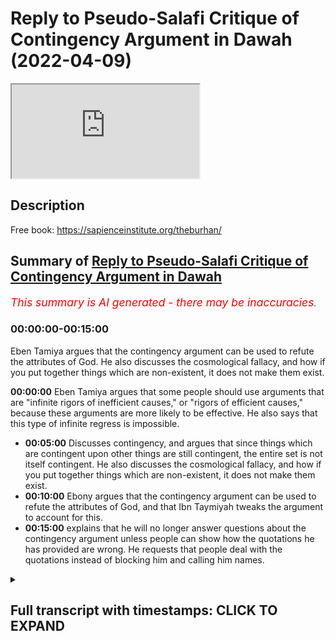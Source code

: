 # Reply to Pseudo-Salafi Critique of Contingency Argument in Dawah (2022-04-09)

<iframe loading='lazy' allow='autoplay' src='https://www.youtube.com/embed/TU7mQOn_SQ4'></iframe>

## Description

Free book: <https://sapienceinstitute.org/theburhan/>

## Summary of [Reply to Pseudo-Salafi Critique of Contingency Argument in Dawah](https://www.youtube.com/watch?v=TU7mQOn_SQ4)

*<span style="color:red; font-size:125%">This summary is AI generated - there may be inaccuracies</span>. [](/)*

### <a onclick="modifyYTiframeseektime('0')">00:00:00-00:15:00</a>

Eben Tamiya argues that the contingency argument can be used to refute the attributes of God. He also discusses the cosmological fallacy, and how if you put together things which are non-existent, it does not make them exist.

**<a onclick="modifyYTiframeseektime('0')">00:00:00</a>** Eben Tamiya argues that some people should use arguments that are "infinite rigors of inefficient causes," or "rigors of efficient causes," because these arguments are more likely to be effective. He also says that this type of infinite regress is impossible.

* **<a onclick="modifyYTiframeseektime('300')">00:05:00</a>** Discusses contingency, and argues that since things which are contingent upon other things are still contingent, the entire set is not itself contingent. He also discusses the cosmological fallacy, and how if you put together things which are non-existent, it does not make them exist.
* **<a onclick="modifyYTiframeseektime('600')">00:10:00</a>** Ebony argues that the contingency argument can be used to refute the attributes of God, and that Ibn Taymiyah tweaks the argument to account for this.
* **<a onclick="modifyYTiframeseektime('900')">00:15:00</a>** explains that he will no longer answer questions about the contingency argument unless people can show how the quotations he has provided are wrong. He requests that people deal with the quotations instead of blocking him and calling him names.

<details><summary><h2>Full transcript with timestamps: CLICK TO EXPAND</h2></summary>

<a onclick="modifyYTiframeseektime('0')">0:00:00</a> [Music]  
<a onclick="modifyYTiframeseektime('10')">0:00:10</a> some of you both looking at me looking  
<a onclick="modifyYTiframeseektime('12')">0:00:12</a> at the champion thinking why is the  
<a onclick="modifyYTiframeseektime('13')">0:00:13</a> champ wearing  
<a onclick="modifyYTiframeseektime('14')">0:00:14</a> why is he wearing a long hat this is a  
<a onclick="modifyYTiframeseektime('16')">0:00:16</a> nigerian i've just come back from  
<a onclick="modifyYTiframeseektime('18')">0:00:18</a> nigeria i like the hat i like the  
<a onclick="modifyYTiframeseektime('20')">0:00:20</a> clothes i like the food i like the  
<a onclick="modifyYTiframeseektime('22')">0:00:22</a> country so i thought i'd bring some of  
<a onclick="modifyYTiframeseektime('24')">0:00:24</a> it back with me and present it to the  
<a onclick="modifyYTiframeseektime('26')">0:00:26</a> people but today we're not going to be  
<a onclick="modifyYTiframeseektime('28')">0:00:28</a> talking about west africa in particular  
<a onclick="modifyYTiframeseektime('30')">0:00:30</a> those are very interesting topic history  
<a onclick="modifyYTiframeseektime('32')">0:00:32</a> the geography the people the climate and  
<a onclick="modifyYTiframeseektime('34')">0:00:34</a> so on we're going to be talking about  
<a onclick="modifyYTiframeseektime('36')">0:00:36</a> uh using philosophy in particular the  
<a onclick="modifyYTiframeseektime('38')">0:00:38</a> contingency argument in dawa now why am  
<a onclick="modifyYTiframeseektime('41')">0:00:41</a> i even bringing this up obviously i've  
<a onclick="modifyYTiframeseektime('43')">0:00:43</a> written a book on the contingency  
<a onclick="modifyYTiframeseektime('45')">0:00:45</a> argument many of you may have purchased  
<a onclick="modifyYTiframeseektime('47')">0:00:47</a> it many of you may not have purchased it  
<a onclick="modifyYTiframeseektime('49')">0:00:49</a> if you haven't this is the book here  
<a onclick="modifyYTiframeseektime('51')">0:00:51</a> it's called  
<a onclick="modifyYTiframeseektime('53')">0:00:53</a> it's uh published the sapiens institute  
<a onclick="modifyYTiframeseektime('56')">0:00:56</a> actually you can get it free of charge  
<a onclick="modifyYTiframeseektime('58')">0:00:58</a> sapiens institute we uh publish these  
<a onclick="modifyYTiframeseektime('60')">0:01:00</a> things free of charge but the the  
<a onclick="modifyYTiframeseektime('63')">0:01:03</a> paperback version you're gonna have to  
<a onclick="modifyYTiframeseektime('64')">0:01:04</a> pay for the materials  
<a onclick="modifyYTiframeseektime('66')">0:01:06</a> uh but you can get it free of charge now  
<a onclick="modifyYTiframeseektime('67')">0:01:07</a> i'm doing my phd also on the contingency  
<a onclick="modifyYTiframeseektime('69')">0:01:09</a> argument so obviously something which is  
<a onclick="modifyYTiframeseektime('70')">0:01:10</a> very interesting to me  
<a onclick="modifyYTiframeseektime('73')">0:01:13</a> uh so recently some individuals who  
<a onclick="modifyYTiframeseektime('76')">0:01:16</a> self-proclaimed salafis  
<a onclick="modifyYTiframeseektime('78')">0:01:18</a> have come out and critiqued the use of  
<a onclick="modifyYTiframeseektime('80')">0:01:20</a> the contingency argument in the first  
<a onclick="modifyYTiframeseektime('81')">0:01:21</a> place so you should be using this  
<a onclick="modifyYTiframeseektime('83')">0:01:23</a> uh this is not what the people of the  
<a onclick="modifyYTiframeseektime('85')">0:01:25</a> salaf did it's not people of you know  
<a onclick="modifyYTiframeseektime('88')">0:01:28</a> did and so on  
<a onclick="modifyYTiframeseektime('90')">0:01:30</a> the three people and so this is wrong  
<a onclick="modifyYTiframeseektime('92')">0:01:32</a> and so today what we're going to be  
<a onclick="modifyYTiframeseektime('93')">0:01:33</a> doing is just looking at some things i  
<a onclick="modifyYTiframeseektime('96')">0:01:36</a> have already made a video about using  
<a onclick="modifyYTiframeseektime('97')">0:01:37</a> kalam  
<a onclick="modifyYTiframeseektime('98')">0:01:38</a> and i've mentioned in particular the  
<a onclick="modifyYTiframeseektime('100')">0:01:40</a> positions of ebentamia and you can see  
<a onclick="modifyYTiframeseektime('102')">0:01:42</a> the video of that um somewhere else  
<a onclick="modifyYTiframeseektime('104')">0:01:44</a> maybe i'll put it in the description box  
<a onclick="modifyYTiframeseektime('106')">0:01:46</a> but i'll start off with just reading  
<a onclick="modifyYTiframeseektime('107')">0:01:47</a> something that even tamiya wrote in his  
<a onclick="modifyYTiframeseektime('109')">0:01:49</a> book  
<a onclick="modifyYTiframeseektime('110')">0:01:50</a> and today is going to be an exposition  
<a onclick="modifyYTiframeseektime('113')">0:01:53</a> of what even tamiya said because the the  
<a onclick="modifyYTiframeseektime('115')">0:01:55</a> point is this if eben said me as someone  
<a onclick="modifyYTiframeseektime('116')">0:01:56</a> who's trustworthy  
<a onclick="modifyYTiframeseektime('118')">0:01:58</a> their perspective if you consider him to  
<a onclick="modifyYTiframeseektime('120')">0:02:00</a> be  
<a onclick="modifyYTiframeseektime('121')">0:02:01</a> the majed and the things that obviously  
<a onclick="modifyYTiframeseektime('123')">0:02:03</a> we consider him to be  
<a onclick="modifyYTiframeseektime('126')">0:02:06</a> a great figure of the history of islam  
<a onclick="modifyYTiframeseektime('128')">0:02:08</a> he knows the qidah of the athar and so  
<a onclick="modifyYTiframeseektime('131')">0:02:11</a> on then in that case obviously  
<a onclick="modifyYTiframeseektime('134')">0:02:14</a> you wouldn't consider him a deviant  
<a onclick="modifyYTiframeseektime('136')">0:02:16</a> you wouldn't consider his perspectives  
<a onclick="modifyYTiframeseektime('137')">0:02:17</a> deviant ones my perspectives may be  
<a onclick="modifyYTiframeseektime('140')">0:02:20</a> deviant perspectives his perspective  
<a onclick="modifyYTiframeseektime('142')">0:02:22</a> that person but even tamil let's start  
<a onclick="modifyYTiframeseektime('144')">0:02:24</a> with what he says in his  
<a onclick="modifyYTiframeseektime('147')">0:02:27</a> i've presented this one before but  
<a onclick="modifyYTiframeseektime('149')">0:02:29</a> i've got some things today which i've  
<a onclick="modifyYTiframeseektime('150')">0:02:30</a> never presented in public he says  
<a onclick="modifyYTiframeseektime('176')">0:02:56</a> we've already kind of said this one  
<a onclick="modifyYTiframeseektime('178')">0:02:58</a> before he says that some people  
<a onclick="modifyYTiframeseektime('181')">0:03:01</a> some individuals  
<a onclick="modifyYTiframeseektime('182')">0:03:02</a> every time that the dele was or the  
<a onclick="modifyYTiframeseektime('185')">0:03:05</a> evidence was more sophisticated and more  
<a onclick="modifyYTiframeseektime('188')">0:03:08</a> hidden if you like and has more premises  
<a onclick="modifyYTiframeseektime('190')">0:03:10</a> and it was longer to elaborate then it  
<a onclick="modifyYTiframeseektime('193')">0:03:13</a> was  
<a onclick="modifyYTiframeseektime('194')">0:03:14</a> better for that individual because his  
<a onclick="modifyYTiframeseektime('196')">0:03:16</a> self has  
<a onclick="modifyYTiframeseektime('197')">0:03:17</a> gotten used to that kind of thing  
<a onclick="modifyYTiframeseektime('204')">0:03:24</a> was only a few premises  
<a onclick="modifyYTiframeseektime('207')">0:03:27</a> very obvious  
<a onclick="modifyYTiframeseektime('210')">0:03:30</a> he wasn't going to be happy with that  
<a onclick="modifyYTiframeseektime('222')">0:03:42</a> like this  
<a onclick="modifyYTiframeseektime('225')">0:03:45</a> uh and he goes on and he actually even  
<a onclick="modifyYTiframeseektime('228')">0:03:48</a> mentioned some benefits  
<a onclick="modifyYTiframeseektime('236')">0:03:56</a> doing this will strengthen the sharpen  
<a onclick="modifyYTiframeseektime('239')">0:03:59</a> the mind and so on  
<a onclick="modifyYTiframeseektime('240')">0:04:00</a> but interestingly with the contingency  
<a onclick="modifyYTiframeseektime('243')">0:04:03</a> so this is the first thing the first  
<a onclick="modifyYTiframeseektime('244')">0:04:04</a> thing is when it comes to using kalam  
<a onclick="modifyYTiframeseektime('247')">0:04:07</a> mantec whatever eben tamiya himself  
<a onclick="modifyYTiframeseektime('250')">0:04:10</a> is saying that with some people you need  
<a onclick="modifyYTiframeseektime('252')">0:04:12</a> to use those kinds of arguments that is  
<a onclick="modifyYTiframeseektime('254')">0:04:14</a> what he is saying in his book one of the  
<a onclick="modifyYTiframeseektime('256')">0:04:16</a> last books that he's published but what  
<a onclick="modifyYTiframeseektime('258')">0:04:18</a> about the contingency argument itself  
<a onclick="modifyYTiframeseektime('260')">0:04:20</a> one very central aspect of the  
<a onclick="modifyYTiframeseektime('262')">0:04:22</a> contingency argument is of course  
<a onclick="modifyYTiframeseektime('264')">0:04:24</a> the in  
<a onclick="modifyYTiframeseektime('265')">0:04:25</a> the infinity or  
<a onclick="modifyYTiframeseektime('267')">0:04:27</a> uh the set of infinite things effect of  
<a onclick="modifyYTiframeseektime('269')">0:04:29</a> self-finite things et cetera  
<a onclick="modifyYTiframeseektime('271')">0:04:31</a> and this is in a kitab called minheja  
<a onclick="modifyYTiframeseektime('274')">0:04:34</a> sunnah pages  
<a onclick="modifyYTiframeseektime('275')">0:04:35</a> 436-437 i'm going to put the screenshot  
<a onclick="modifyYTiframeseektime('277')">0:04:37</a> on the screen  
<a onclick="modifyYTiframeseektime('280')">0:04:40</a> and where this is what he says he said  
<a onclick="modifyYTiframeseektime('281')">0:04:41</a> what  
<a onclick="modifyYTiframeseektime('283')">0:04:43</a> he says that  
<a onclick="modifyYTiframeseektime('284')">0:04:44</a> infinite regress is of two types  
<a onclick="modifyYTiframeseektime('294')">0:04:54</a> he basically says infinite regressors of  
<a onclick="modifyYTiframeseektime('296')">0:04:56</a> two types and one type is  
<a onclick="modifyYTiframeseektime('298')">0:04:58</a> uh the infinite rigors of inefficient  
<a onclick="modifyYTiframeseektime('299')">0:04:59</a> causes and this is impossible yeah with  
<a onclick="modifyYTiframeseektime('301')">0:05:01</a> the  
<a onclick="modifyYTiframeseektime('303')">0:05:03</a> fact with the agreement of all the  
<a onclick="modifyYTiframeseektime('305')">0:05:05</a> rational people  
<a onclick="modifyYTiframeseektime('308')">0:05:08</a> willing  
<a onclick="modifyYTiframeseektime('320')">0:05:20</a> as if to say for example this originated  
<a onclick="modifyYTiframeseektime('322')">0:05:22</a> thing has an originator and this  
<a onclick="modifyYTiframeseektime('323')">0:05:23</a> originated the originator has an  
<a onclick="modifyYTiframeseektime('325')">0:05:25</a> originator and this  
<a onclick="modifyYTiframeseektime('326')">0:05:26</a> uh infinitely regressive backwards what  
<a onclick="modifyYTiframeseektime('328')">0:05:28</a> does this sound like ladies and  
<a onclick="modifyYTiframeseektime('329')">0:05:29</a> gentlemen this is philosophizing ibm  
<a onclick="modifyYTiframeseektime('331')">0:05:31</a> tamiya here is philosophizing he is  
<a onclick="modifyYTiframeseektime('333')">0:05:33</a> using the which is not in the quran and  
<a onclick="modifyYTiframeseektime('335')">0:05:35</a> the sunnah this infinite regress calam  
<a onclick="modifyYTiframeseektime('337')">0:05:37</a> he is speaking of it himself he's using  
<a onclick="modifyYTiframeseektime('340')">0:05:40</a> it himself  
<a onclick="modifyYTiframeseektime('341')">0:05:41</a> now i want to know what is your response  
<a onclick="modifyYTiframeseektime('343')">0:05:43</a> to this how do you feel about if i were  
<a onclick="modifyYTiframeseektime('345')">0:05:45</a> to say these things maybe it's a deviant  
<a onclick="modifyYTiframeseektime('346')">0:05:46</a> position but even tamiya is saying it  
<a onclick="modifyYTiframeseektime('348')">0:05:48</a> himself him and how just on that page  
<a onclick="modifyYTiframeseektime('350')">0:05:50</a> 436 436-437  
<a onclick="modifyYTiframeseektime('360')">0:06:00</a> he says because this is the second page  
<a onclick="modifyYTiframeseektime('362')">0:06:02</a> now  
<a onclick="modifyYTiframeseektime('363')">0:06:03</a> second page here we go it says because  
<a onclick="modifyYTiframeseektime('365')">0:06:05</a> every muh death every originated thing  
<a onclick="modifyYTiframeseektime('368')">0:06:08</a> that cannot originate itself  
<a onclick="modifyYTiframeseektime('372')">0:06:12</a> so it is not  
<a onclick="modifyYTiframeseektime('374')">0:06:14</a> it's not uh it is uh absent  
<a onclick="modifyYTiframeseektime('378')">0:06:18</a> with regard to itself  
<a onclick="modifyYTiframeseektime('381')">0:06:21</a> and it's contingent now let's talk about  
<a onclick="modifyYTiframeseektime('382')">0:06:22</a> contingency is he  
<a onclick="modifyYTiframeseektime('384')">0:06:24</a> is he thought yes he is yes  
<a onclick="modifyYTiframeseektime('386')">0:06:26</a> yes  
<a onclick="modifyYTiframeseektime('386')">0:06:26</a> yes he is he says  
<a onclick="modifyYTiframeseektime('390')">0:06:30</a> it says contingent with regard to itself  
<a onclick="modifyYTiframeseektime('396')">0:06:36</a> so if it's something which is  
<a onclick="modifyYTiframeseektime('397')">0:06:37</a> understood  
<a onclick="modifyYTiframeseektime('399')">0:06:39</a> uh two infinite  
<a onclick="modifyYTiframeseektime('401')">0:06:41</a> infinite regressive proportions  
<a onclick="modifyYTiframeseektime('406')">0:06:46</a> this particular set of things  
<a onclick="modifyYTiframeseektime('409')">0:06:49</a> or  
<a onclick="modifyYTiframeseektime('410')">0:06:50</a> this particular set of things  
<a onclick="modifyYTiframeseektime('412')">0:06:52</a> uh is and it could not be  
<a onclick="modifyYTiframeseektime('415')">0:06:55</a> self-sufficient or in existence because  
<a onclick="modifyYTiframeseektime('418')">0:06:58</a> of itself in the imam  
<a onclick="modifyYTiframeseektime('429')">0:07:09</a> the fact that you have contingent things  
<a onclick="modifyYTiframeseektime('431')">0:07:11</a> contingent upon contingent things  
<a onclick="modifyYTiframeseektime('434')">0:07:14</a> that does not mean that that entire set  
<a onclick="modifyYTiframeseektime('437')">0:07:17</a> is not itself contingent on some agency  
<a onclick="modifyYTiframeseektime('440')">0:07:20</a> outside of itself  
<a onclick="modifyYTiframeseektime('447')">0:07:27</a> in fact the more you add contingent  
<a onclick="modifyYTiframeseektime('450')">0:07:30</a> things to contingent things  
<a onclick="modifyYTiframeseektime('452')">0:07:32</a> the more you'll require  
<a onclick="modifyYTiframeseektime('454')">0:07:34</a> um  
<a onclick="modifyYTiframeseektime('456')">0:07:36</a> the more it will depend on the agent  
<a onclick="modifyYTiframeseektime('459')">0:07:39</a> the ultimate agent  
<a onclick="modifyYTiframeseektime('462')">0:07:42</a> is too  
<a onclick="modifyYTiframeseektime('467')">0:07:47</a> so for example two contingent things  
<a onclick="modifyYTiframeseektime('470')">0:07:50</a> or two originated things or two  
<a onclick="modifyYTiframeseektime('471')">0:07:51</a> contingent things is even more dependent  
<a onclick="modifyYTiframeseektime('474')">0:07:54</a> than one of them  
<a onclick="modifyYTiframeseektime('476')">0:07:56</a> yeah on the agent  
<a onclick="modifyYTiframeseektime('491')">0:08:11</a> this doesn't mean that the contingent  
<a onclick="modifyYTiframeseektime('492')">0:08:12</a> thing will at one point there'll be a  
<a onclick="modifyYTiframeseektime('494')">0:08:14</a> threshold where it stops being  
<a onclick="modifyYTiframeseektime('495')">0:08:15</a> contingent in fact it continues being  
<a onclick="modifyYTiframeseektime('497')">0:08:17</a> even more  
<a onclick="modifyYTiframeseektime('498')">0:08:18</a> uh contingent  
<a onclick="modifyYTiframeseektime('501')">0:08:21</a> so this is the first thing clearly he's  
<a onclick="modifyYTiframeseektime('503')">0:08:23</a> speaking about contingencies clearly  
<a onclick="modifyYTiframeseektime('504')">0:08:24</a> he's making the argument clearly he's  
<a onclick="modifyYTiframeseektime('506')">0:08:26</a> agreeing with the argument clearly he  
<a onclick="modifyYTiframeseektime('507')">0:08:27</a> doesn't agree with those individuals who  
<a onclick="modifyYTiframeseektime('509')">0:08:29</a> say that you can't use the argument he  
<a onclick="modifyYTiframeseektime('511')">0:08:31</a> does not agree with that he's in fact  
<a onclick="modifyYTiframeseektime('512')">0:08:32</a> using the argument  
<a onclick="modifyYTiframeseektime('514')">0:08:34</a> himself  
<a onclick="modifyYTiframeseektime('515')">0:08:35</a> he is using the argument himself  
<a onclick="modifyYTiframeseektime('519')">0:08:39</a> and he uses it even more in this kitab  
<a onclick="modifyYTiframeseektime('521')">0:08:41</a> here which is once again  
<a onclick="modifyYTiframeseektime('525')">0:08:45</a> and you can look in fact the whole  
<a onclick="modifyYTiframeseektime('527')">0:08:47</a> section page 426-432  
<a onclick="modifyYTiframeseektime('529')">0:08:49</a> is very interesting the discussion  
<a onclick="modifyYTiframeseektime('530')">0:08:50</a> because he anticipates the cosmological  
<a onclick="modifyYTiframeseektime('532')">0:08:52</a> fallacy  
<a onclick="modifyYTiframeseektime('533')">0:08:53</a> much like you know the bertrand  
<a onclick="modifyYTiframeseektime('534')">0:08:54</a> russellian compositional fallacy that  
<a onclick="modifyYTiframeseektime('536')">0:08:56</a> just because this there is some kind of  
<a onclick="modifyYTiframeseektime('539')">0:08:59</a> description in the part doesn't mean  
<a onclick="modifyYTiframeseektime('541')">0:09:01</a> that that will be generalized to the  
<a onclick="modifyYTiframeseektime('542')">0:09:02</a> whole  
<a onclick="modifyYTiframeseektime('544')">0:09:04</a> well then he responds and this is a long  
<a onclick="modifyYTiframeseektime('545')">0:09:05</a> discussion i can't show all  
<a onclick="modifyYTiframeseektime('569')">0:09:29</a> so he's saying here that if you put  
<a onclick="modifyYTiframeseektime('571')">0:09:31</a> together things which are non-existent  
<a onclick="modifyYTiframeseektime('574')">0:09:34</a> yes it does not uh  
<a onclick="modifyYTiframeseektime('579')">0:09:39</a> which are contingent it doesn't make it  
<a onclick="modifyYTiframeseektime('581')">0:09:41</a> existent  
<a onclick="modifyYTiframeseektime('587')">0:09:47</a> when you put these particular  
<a onclick="modifyYTiframeseektime('589')">0:09:49</a> instantiations of contingent things  
<a onclick="modifyYTiframeseektime('591')">0:09:51</a> together  
<a onclick="modifyYTiframeseektime('592')">0:09:52</a> in fact it doesn't change its um quality  
<a onclick="modifyYTiframeseektime('595')">0:09:55</a> he states  
<a onclick="modifyYTiframeseektime('596')">0:09:56</a> uh if you even if you put it together  
<a onclick="modifyYTiframeseektime('600')">0:10:00</a> it still remains  
<a onclick="modifyYTiframeseektime('601')">0:10:01</a> dependent  
<a onclick="modifyYTiframeseektime('606')">0:10:06</a> i spoke about this in another segment  
<a onclick="modifyYTiframeseektime('608')">0:10:08</a> someone may argue actually he has a  
<a onclick="modifyYTiframeseektime('610')">0:10:10</a> serious problem and he did have a  
<a onclick="modifyYTiframeseektime('612')">0:10:12</a> serious problem  
<a onclick="modifyYTiframeseektime('614')">0:10:14</a> with  
<a onclick="modifyYTiframeseektime('614')">0:10:14</a> um  
<a onclick="modifyYTiframeseektime('616')">0:10:16</a> some of the way the philosopher like ibn  
<a onclick="modifyYTiframeseektime('617')">0:10:17</a> cena and farabi and kindly and so on  
<a onclick="modifyYTiframeseektime('619')">0:10:19</a> they use this argument  
<a onclick="modifyYTiframeseektime('621')">0:10:21</a> to do nephew of this effect  
<a onclick="modifyYTiframeseektime('624')">0:10:24</a> to  
<a onclick="modifyYTiframeseektime('624')">0:10:24</a> to negate some of the attributes of god  
<a onclick="modifyYTiframeseektime('626')">0:10:26</a> and yes you can see this for example in  
<a onclick="modifyYTiframeseektime('628')">0:10:28</a> the quotation above and suffer  
<a onclick="modifyYTiframeseektime('631')">0:10:31</a> when his kitab called the safari from  
<a onclick="modifyYTiframeseektime('632')">0:10:32</a> page number 104 to 111  
<a onclick="modifyYTiframeseektime('635')">0:10:35</a> but what he says  
<a onclick="modifyYTiframeseektime('638')">0:10:38</a> is really interesting as i'll show he  
<a onclick="modifyYTiframeseektime('640')">0:10:40</a> says it elsewhere is that it really  
<a onclick="modifyYTiframeseektime('642')">0:10:42</a> depends on how you define a part in a  
<a onclick="modifyYTiframeseektime('643')">0:10:43</a> whole for example allah  
<a onclick="modifyYTiframeseektime('660')">0:11:00</a> for example if you can separate these  
<a onclick="modifyYTiframeseektime('662')">0:11:02</a> things together  
<a onclick="modifyYTiframeseektime('663')">0:11:03</a> like for example there are the  
<a onclick="modifyYTiframeseektime('664')">0:11:04</a> appendages of a human being then uh or  
<a onclick="modifyYTiframeseektime('667')">0:11:07</a> that you can you shall elay for example  
<a onclick="modifyYTiframeseektime('670')">0:11:10</a> kashmir falak  
<a onclick="modifyYTiframeseektime('672')">0:11:12</a> then these things are not what are  
<a onclick="modifyYTiframeseektime('674')">0:11:14</a> intended by composite parts  
<a onclick="modifyYTiframeseektime('677')">0:11:17</a> he says  
<a onclick="modifyYTiframeseektime('683')">0:11:23</a> now he's attacking the philosopher he's  
<a onclick="modifyYTiframeseektime('686')">0:11:26</a> saying that if we're talking about  
<a onclick="modifyYTiframeseektime('688')">0:11:28</a> attributes and that the establishment  
<a onclick="modifyYTiframeseektime('691')">0:11:31</a> a composition  
<a onclick="modifyYTiframeseektime('694')">0:11:34</a> meaning these two examples  
<a onclick="modifyYTiframeseektime('698')">0:11:38</a> he's saying that each of the suffix of  
<a onclick="modifyYTiframeseektime('700')">0:11:40</a> allah are necessary so the attributes of  
<a onclick="modifyYTiframeseektime('702')">0:11:42</a> god are necessary whereas a part of the  
<a onclick="modifyYTiframeseektime('704')">0:11:44</a> thing that can be taken away and put  
<a onclick="modifyYTiframeseektime('705')">0:11:45</a> into that's not necessary that is not  
<a onclick="modifyYTiframeseektime('708')">0:11:48</a> necessary even tell me they're telling  
<a onclick="modifyYTiframeseektime('709')">0:11:49</a> you this it's not me that's telling you  
<a onclick="modifyYTiframeseektime('711')">0:11:51</a> this it's even telling me that's telling  
<a onclick="modifyYTiframeseektime('712')">0:11:52</a> you this and he says it again  
<a onclick="modifyYTiframeseektime('714')">0:11:54</a> in  
<a onclick="modifyYTiframeseektime('715')">0:11:55</a> page 91 so if you look at the two just  
<a onclick="modifyYTiframeseektime('718')">0:11:58</a> that they are separate from each other  
<a onclick="modifyYTiframeseektime('722')">0:12:02</a> so that uh amore puts them together  
<a onclick="modifyYTiframeseektime('726')">0:12:06</a> a moroccan puts them together so here  
<a onclick="modifyYTiframeseektime('729')">0:12:09</a> he's saying he's showing you the problem  
<a onclick="modifyYTiframeseektime('731')">0:12:11</a> that he has with the compositional  
<a onclick="modifyYTiframeseektime('733')">0:12:13</a> argument that even cena makes  
<a onclick="modifyYTiframeseektime('735')">0:12:15</a> he's saying that basically they are  
<a onclick="modifyYTiframeseektime('737')">0:12:17</a> conflating between an attribute and  
<a onclick="modifyYTiframeseektime('739')">0:12:19</a> a part he's saying basically it's  
<a onclick="modifyYTiframeseektime('741')">0:12:21</a> something like he gives two examples for  
<a onclick="modifyYTiframeseektime('743')">0:12:23</a> example a ship that has lots of planks  
<a onclick="modifyYTiframeseektime('746')">0:12:26</a> yeah  
<a onclick="modifyYTiframeseektime('747')">0:12:27</a> these are the parts that can be put in  
<a onclick="modifyYTiframeseektime('749')">0:12:29</a> or taken out or food that is made up of  
<a onclick="modifyYTiframeseektime('751')">0:12:31</a> many different ingredients  
<a onclick="modifyYTiframeseektime('753')">0:12:33</a> these are the kinds of parts that is  
<a onclick="modifyYTiframeseektime('755')">0:12:35</a> impossible for hakilah  
<a onclick="modifyYTiframeseektime('760')">0:12:40</a> therefore in tamiya he tweaks the  
<a onclick="modifyYTiframeseektime('762')">0:12:42</a> contingency argument  
<a onclick="modifyYTiframeseektime('763')">0:12:43</a> because even cena and the philosopher  
<a onclick="modifyYTiframeseektime('765')">0:12:45</a> don't really make this distinction they  
<a onclick="modifyYTiframeseektime('767')">0:12:47</a> conflate between the attribute  
<a onclick="modifyYTiframeseektime('769')">0:12:49</a> and  
<a onclick="modifyYTiframeseektime('770')">0:12:50</a> the part  
<a onclick="modifyYTiframeseektime('771')">0:12:51</a> so the question is how do in my book  
<a onclick="modifyYTiframeseektime('774')">0:12:54</a> i've actually accounted for this so you  
<a onclick="modifyYTiframeseektime('775')">0:12:55</a> can see  
<a onclick="modifyYTiframeseektime('777')">0:12:57</a> in how i describe a uh a part we've  
<a onclick="modifyYTiframeseektime('780')">0:13:00</a> described it in english as a piece  
<a onclick="modifyYTiframeseektime('782')">0:13:02</a> because the word piece in english  
<a onclick="modifyYTiframeseektime('783')">0:13:03</a> language  
<a onclick="modifyYTiframeseektime('784')">0:13:04</a> it has already the denotation that it  
<a onclick="modifyYTiframeseektime('787')">0:13:07</a> can only be put in or taken out and that  
<a onclick="modifyYTiframeseektime('789')">0:13:09</a> is impossible with allah for example we  
<a onclick="modifyYTiframeseektime('790')">0:13:10</a> say a piece of cake  
<a onclick="modifyYTiframeseektime('792')">0:13:12</a> whereas the word part in myriology you  
<a onclick="modifyYTiframeseektime('794')">0:13:14</a> can say a part of his personality  
<a onclick="modifyYTiframeseektime('796')">0:13:16</a> like part of his personality or the  
<a onclick="modifyYTiframeseektime('797')">0:13:17</a> attributes of god has got many different  
<a onclick="modifyYTiframeseektime('799')">0:13:19</a> attributes so the word part is confusing  
<a onclick="modifyYTiframeseektime('802')">0:13:22</a> from that perspective so in order to  
<a onclick="modifyYTiframeseektime('805')">0:13:25</a> eliminate the confusion i use the word  
<a onclick="modifyYTiframeseektime('806')">0:13:26</a> peace and we can't say allah has pieces  
<a onclick="modifyYTiframeseektime('808')">0:13:28</a> so having all of these things bearing  
<a onclick="modifyYTiframeseektime('810')">0:13:30</a> all these things in mind  
<a onclick="modifyYTiframeseektime('812')">0:13:32</a> there should be if someone is saying  
<a onclick="modifyYTiframeseektime('814')">0:13:34</a> there's a problem with using the  
<a onclick="modifyYTiframeseektime('815')">0:13:35</a> contingency argument  
<a onclick="modifyYTiframeseektime('817')">0:13:37</a> and they are making that claim now your  
<a onclick="modifyYTiframeseektime('819')">0:13:39</a> problem is no longer with muhammad hijab  
<a onclick="modifyYTiframeseektime('822')">0:13:42</a> let me sorry to  
<a onclick="modifyYTiframeseektime('824')">0:13:44</a> say this your problem is no longer  
<a onclick="modifyYTiframeseektime('826')">0:13:46</a> with muhammad hijab your problem is with  
<a onclick="modifyYTiframeseektime('829')">0:13:49</a> ibn tamiya himself now all of your  
<a onclick="modifyYTiframeseektime('831')">0:13:51</a> refutations in your pdfs please write  
<a onclick="modifyYTiframeseektime('834')">0:13:54</a> them with the title refuting ibntamia  
<a onclick="modifyYTiframeseektime('837')">0:13:57</a> because this is very clear i've given  
<a onclick="modifyYTiframeseektime('839')">0:13:59</a> you more than three or four references  
<a onclick="modifyYTiframeseektime('845')">0:14:05</a> that's four references four different  
<a onclick="modifyYTiframeseektime('847')">0:14:07</a> books where ebony is saying things  
<a onclick="modifyYTiframeseektime('849')">0:14:09</a> now you can say well he's saying these  
<a onclick="modifyYTiframeseektime('850')">0:14:10</a> things out of context i'm giving you the  
<a onclick="modifyYTiframeseektime('852')">0:14:12</a> entire reference i've shown it to you on  
<a onclick="modifyYTiframeseektime('853')">0:14:13</a> the screen  
<a onclick="modifyYTiframeseektime('854')">0:14:14</a> i've read it out to you in the arabic  
<a onclick="modifyYTiframeseektime('856')">0:14:16</a> and translated it to you in english  
<a onclick="modifyYTiframeseektime('857')">0:14:17</a> maybe  
<a onclick="modifyYTiframeseektime('859')">0:14:19</a> maybe you don't understand this with all  
<a onclick="modifyYTiframeseektime('860')">0:14:20</a> due respect maybe you don't understand  
<a onclick="modifyYTiframeseektime('862')">0:14:22</a> what's going on here but just because  
<a onclick="modifyYTiframeseektime('863')">0:14:23</a> you don't understand something it  
<a onclick="modifyYTiframeseektime('865')">0:14:25</a> doesn't mean now you have a right to  
<a onclick="modifyYTiframeseektime('866')">0:14:26</a> block people from doing dawah to  
<a onclick="modifyYTiframeseektime('868')">0:14:28</a> atheists because you're not doing dawah  
<a onclick="modifyYTiframeseektime('870')">0:14:30</a> to atheists you cannot do that show us  
<a onclick="modifyYTiframeseektime('872')">0:14:32</a> how to do dawah demonstrate to us how  
<a onclick="modifyYTiframeseektime('874')">0:14:34</a> you can do dao to atheists without using  
<a onclick="modifyYTiframeseektime('877')">0:14:37</a> first principle methods  
<a onclick="modifyYTiframeseektime('878')">0:14:38</a> so anyway i mean i don't want to waste  
<a onclick="modifyYTiframeseektime('880')">0:14:40</a> my time too much but the point is is  
<a onclick="modifyYTiframeseektime('882')">0:14:42</a> that we just want people to know who  
<a onclick="modifyYTiframeseektime('883')">0:14:43</a> allah is  
<a onclick="modifyYTiframeseektime('885')">0:14:45</a> and we just want people to understand  
<a onclick="modifyYTiframeseektime('887')">0:14:47</a> that you can use these arguments in  
<a onclick="modifyYTiframeseektime('889')">0:14:49</a> islam and islam is a rational religion  
<a onclick="modifyYTiframeseektime('891')">0:14:51</a> that's why even himself wrote  
<a onclick="modifyYTiframeseektime('895')">0:14:55</a> this lack of contradiction between the  
<a onclick="modifyYTiframeseektime('897')">0:14:57</a> knuckle or the textual evidence as an  
<a onclick="modifyYTiframeseektime('899')">0:14:59</a> article i hope with all of this evidence  
<a onclick="modifyYTiframeseektime('901')">0:15:01</a> i'm no longer going to receive  
<a onclick="modifyYTiframeseektime('903')">0:15:03</a> questions from the  
<a onclick="modifyYTiframeseektime('904')">0:15:04</a> hammer the general public and whatever  
<a onclick="modifyYTiframeseektime('907')">0:15:07</a> and other people  
<a onclick="modifyYTiframeseektime('908')">0:15:08</a> videos being made and so on about the  
<a onclick="modifyYTiframeseektime('910')">0:15:10</a> contingency argument unless these  
<a onclick="modifyYTiframeseektime('912')">0:15:12</a> quotations are dealt with  
<a onclick="modifyYTiframeseektime('914')">0:15:14</a> if you deal with these quotations  
<a onclick="modifyYTiframeseektime('917')">0:15:17</a> please i would love to see how these  
<a onclick="modifyYTiframeseektime('919')">0:15:19</a> quotations are wrong so i can amend my  
<a onclick="modifyYTiframeseektime('921')">0:15:21</a> thesis my phd thesis so i can speak to  
<a onclick="modifyYTiframeseektime('923')">0:15:23</a> my friends  
<a onclick="modifyYTiframeseektime('925')">0:15:25</a> so so we can improve our knowledge  
<a onclick="modifyYTiframeseektime('927')">0:15:27</a> together otherwise  
<a onclick="modifyYTiframeseektime('929')">0:15:29</a> it's just going to be name calling and  
<a onclick="modifyYTiframeseektime('932')">0:15:32</a> uh  
<a onclick="modifyYTiframeseektime('933')">0:15:33</a> and blocking the way of dao with all due  
<a onclick="modifyYTiframeseektime('935')">0:15:35</a> respect so instead of blocking the way  
<a onclick="modifyYTiframeseektime('937')">0:15:37</a> of dao and name calling let's stick to  
<a onclick="modifyYTiframeseektime('939')">0:15:39</a> the academia let's stick to the  
<a onclick="modifyYTiframeseektime('940')">0:15:40</a> references if you cannot deal with these  
<a onclick="modifyYTiframeseektime('942')">0:15:42</a> references and you cannot respond to  
<a onclick="modifyYTiframeseektime('943')">0:15:43</a> them just it's no it's not a shame to  
<a onclick="modifyYTiframeseektime('946')">0:15:46</a> say you know i was wrong on the matter  
<a onclick="modifyYTiframeseektime('947')">0:15:47</a> was  
<a onclick="modifyYTiframeseektime('960')">0:16:00</a> you  
</details>
